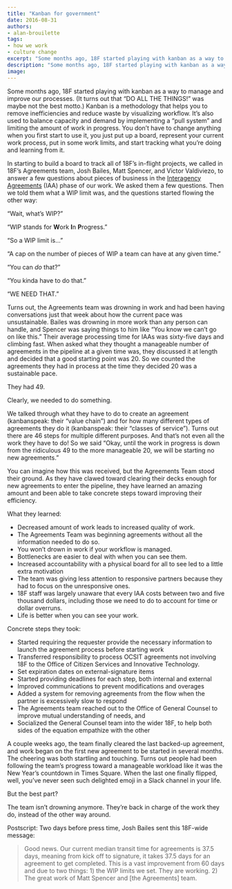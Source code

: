 ```yaml
---
title: "Kanban for government"
date: 2016-08-31
authors:
- alan-brouilette
tags:
- how we work
- culture change
excerpt: "Some months ago, 18F started playing with kanban as a way to manage and improve our processes. For the 18F Agreements team, adopting kanban has caused a dramatic positive change in how they manage their work."
description: "Some months ago, 18F started playing with kanban as a way to manage and improve our processes. For the 18F Agreements team, adopting kanban has caused a dramatic positive change in how they manage their work."
image: 
---
```


Some months ago, 18F started playing with kanban as a way to manage and improve our processes. (It turns out that “DO ALL THE THINGS!” was maybe not the best motto.) Kanban is a methodology that helps you to remove inefficiencies and reduce waste by visualizing workflow. It’s also used to balance capacity and demand by implementing a “pull system” and limiting the amount of work in progress. You don’t have to change anything when you first start to use it, you just put up a board, represent your current work process, put in some work limits, and start tracking what you’re doing and learning from it. 

In starting to build a board to track all of 18F’s in-flight projects, we called in 18F’s Agreements team, Josh Bailes, Matt Spencer, and Victor Valdiviezo, to answer a few questions about pieces of business in the [Interagency Agreements](https://pages.18f.gov/iaa-forms/primer.html) (IAA) phase of our work. We asked them a few questions. Then we told them what a WIP limit was, and the questions started flowing the other way:

“Wait, what’s WIP?”

“WIP stands for **W**ork **I**n **P**rogress.”

“So a WIP limit is…”

“A cap on the number of pieces of WIP a team can have at any given time.” 

“You can *do* that?”

“You kinda have to do that.”

“WE NEED THAT.”

Turns out, the Agreements team was drowning in work and had been having conversations just that week about how the current pace was unsustainable. Bailes was drowning in more work than any person can handle, and Spencer was saying things to him like “You know we can’t go on like this.” Their average processing time for IAAs was sixty-five days and climbing fast. When asked what they thought a manageable number of agreements in the pipeline at a given time was, they discussed it at length and decided that a good starting point was 20. So we counted the agreements they had in process at the time they decided 20 was a sustainable pace.

They had 49.

Clearly, we needed to do something. 

We talked through what they have to do to create an agreement (kanbanspeak: their “value chain”) and for how many different types of agreements they do it (kanbanspeak: their “classes of service”). Turns out there are 46 steps for multiple different purposes. And that’s not even all the work they have to do! So we said “Okay, until the work in progress is down from the ridiculous 49 to the more manageable 20, we will be starting no new agreements.” 

You can imagine how this was received, but the Agreements Team stood their ground. As they have clawed toward clearing their decks enough for new agreements to enter the pipeline, they have learned an amazing amount and been able to take concrete steps toward improving their efficiency.

What they learned:

- Decreased amount of work leads to increased quality of work.
- The Agreements Team was beginning agreements without all the information needed to do so.
- You won’t drown in work if your workflow is managed.
- Bottlenecks are easier to deal with when you can see them.
- Increased accountability with a physical board for all to see led to a little extra motivation
- The team was giving less attention to responsive partners because they had to focus on the unresponsive ones. 
- 18F staff was largely unaware that every IAA costs between two and five thousand dollars, including those we need to do to account for time or dollar overruns.
- Life is better when you can see your work.

Concrete steps they took:

- Started requiring the requester provide the necessary information to launch the agreement process before starting work
- Transferred responsibility to process OCSIT agreements not involving 18F to the Office of Citizen Services and Innovative Technology. 
- Set expiration dates on external-signature items
- Started providing deadlines for each step, both internal and external
- Improved communications to prevent modifications and overages
- Added a system for removing agreements from the flow when the partner is excessively slow to respond
- The Agreements team reached out to the Office of General Counsel to improve mutual understanding of needs, and
- Socialized the General Counsel team into the wider 18F, to help both sides of the equation empathize with the other

A couple weeks ago, the team finally cleared the last backed-up agreement, and work began on the first new agreement to be started in several months. The cheering was both startling and touching. Turns out people had been following the team’s progress toward a manageable workload like it was the New Year’s countdown in Times Square. When the last one finally flipped, well, you’ve never seen such delighted emoji in a Slack channel in your life.

But the best part? 

The team isn’t drowning anymore. They’re back in charge of the work they do, instead of the other way around.

Postscript: Two days before press time, Josh Bailes sent this 18F-wide message:

 <blockquote>Good news. Our current median transit time for agreements is 37.5 days, meaning from kick off to signature, it takes 37.5 days for an agreement to get completed. This is a vast improvement from 60 days and due to two things: 1) the WIP limits we set. They are working. 2) The great work of Matt Spencer and [the Agreements] team.</blockquote>
